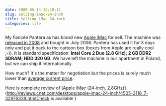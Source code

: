 ```yaml
---
date: 2009-05-14 12:19:11
slug: selling-imac-24-inch
title: Selling iMac 24-inch
categories: life
---
```


My fiancée Pantera as has brand new [Apple iMac](http://en.wikipedia.org/wiki/Apple_iMac) for sell. The machine was [released in 2008](http://support.apple.com/kb/SP485) and bought in July 2008. Pantera has used it for 3 days only and put it back to the cartoon box (boxes from Apple are really cool ;-)). It is standard specification: **Intel Core 2 Duo (2.8 GHz); 2 GB DDR2 SDRAM; HDD 320 GB**. We have left the machine in our apartment in Poland, but we can ship it internationally.





How much? It's the matter for negotiation but the prices is surely much lower than [average current price](http://www.amazon.co.uk/gp/offer-listing/B0018O6RG8/ref=dp_olp_0?ie=UTF8&condition=all).





Here is complete review of [Apple iMac (24-inch, 2.8GHz)](http://reviews.cnet.com/desktops/apple-imac-24-inch/4505-3118_7-32976339.htmlCheck is available )




